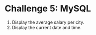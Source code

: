 
# Challenge 5: MySQL

1. Display the average salary per city.
2. Display the current date and time.


